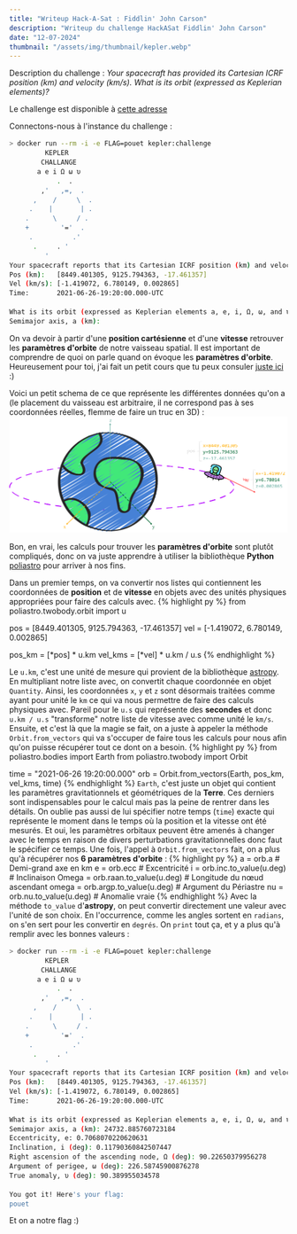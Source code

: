 ```yaml
---
title: "Writeup Hack-A-Sat : Fiddlin' John Carson"
description: "Writeup du challenge HackASat Fiddlin' John Carson"
date: "12-07-2024"
thumbnail: "/assets/img/thumbnail/kepler.webp"
---
```

Description du challenge : *Your spacecraft has provided its Cartesian ICRF position (km) and velocity (km/s). What is its orbit (expressed as Keplerian elements)?*

Le challenge est disponible à [cette adresse](https://github.com/cromulencellc/hackasat-qualifier-2021/tree/main/kepler)

Connectons-nous à l'instance du challenge : 
```bash
> docker run --rm -i -e FLAG=pouet kepler:challenge
         KEPLER
        CHALLANGE
       a e i Ω ω υ
            .  .
        ,'   ,=,  .
      ,    /     \  .
     .    |       | .
    .      \     / .
    +        '='  .
     .          .'
      .     . '
         '
Your spacecraft reports that its Cartesian ICRF position (km) and velocity (km/s) are:
Pos (km):   [8449.401305, 9125.794363, -17.461357]
Vel (km/s): [-1.419072, 6.780149, 0.002865]
Time:       2021-06-26-19:20:00.000-UTC

What is its orbit (expressed as Keplerian elements a, e, i, Ω, ω, and υ)?
Semimajor axis, a (km):
```
On va devoir à partir d'une **position cartésienne** et d'une **vitesse** retrouver les **paramètres d'orbite** de notre vaisseau spatial. 
Il est important  de comprendre de quoi on parle quand on évoque les **paramètres d'orbite**. Heureusement pour toi, j'ai fait un petit cours que tu peux consuler [juste ici](../Satellite/orbits.html) :) 

Voici un petit schema de ce que représente les différentes données qu'on a (le placement du vaisseau est arbitraire, il ne correspond pas à ses coordonnées réelles, flemme de faire un truc en 3D) : 
![Schema challenge](../../../assets/img/pages/space/hackasat/kepler/kepler1.svg)

Bon, en vrai, les calculs pour trouver les **paramètres d'orbite** sont plutôt compliqués, donc on va juste apprendre à utiliser la bibliothèque **Python** [poliastro](https://github.com/poliastro/poliastro) pour arriver à nos fins. 

Dans un premier temps, on va convertir nos listes qui contiennent les coordonnées de **position** et de **vitesse** en objets avec des unités physiques appropriées pour faire des calculs avec.
{% highlight py %}
from poliastro.twobody.orbit import u

pos = [8449.401305, 9125.794363, -17.461357]
vel = [-1.419072, 6.780149, 0.002865]

pos_km = [*pos] * u.km
vel_kms = [*vel] * u.km / u.s
{% endhighlight %}

Le `u.km`, c'est une unité de mesure qui provient de la bibliothèque [astropy](https://github.com/astropy/astropy). En multipliant notre liste avec, on convertit chaque coordonnée en objet `Quantity`. Ainsi, les coordonnées `x`, `y` et `z` sont désormais traitées comme ayant pour unité le `km` ce qui va nous permettre de faire des calculs physiques avec. 
Pareil pour le `u.s` qui représente des **secondes** et donc `u.km / u.s` "transforme" notre liste de vitesse avec comme unité le `km/s`.
Ensuite, et c'est là que la magie se fait, on a juste à appeler la méthode `Orbit.from_vectors` qui va s'occuper de faire tous les calculs pour nous afin qu'on puisse récupérer tout ce dont on a besoin. 
{% highlight py %}
from poliastro.bodies import Earth
from poliastro.twobody import Orbit

time = "2021-06-26 19:20:00.000"
orb = Orbit.from_vectors(Earth, pos_km, vel_kms, time)
{% endhighlight %}
`Earth`, c'est juste un objet qui contient les paramètres gravitationnels et géométriques de la **Terre**. Ces derniers sont indispensables pour le calcul mais pas la peine de rentrer dans les détails. 
On oublie pas aussi de lui spécifier notre temps (`time`) exacte qui représente le moment dans le temps où la position et la vitesse ont été mesurés. Et oui, les paramètres orbitaux peuvent être amenés à changer avec le temps en raison de divers perturbations gravitationnelles donc faut le spécifier ce temps.
Une fois, l'appel à `Orbit.from_vectors` fait, on a plus qu'à récupérer nos **6 paramètres d'orbite** : 
{% highlight py %}
a = orb.a # Demi-grand axe en km
e = orb.ecc # Excentricité
i = orb.inc.to_value(u.deg) # Inclinaison
Omega = orb.raan.to_value(u.deg) # Longitude du nœud ascendant
omega = orb.argp.to_value(u.deg) # Argument du Périastre
nu = orb.nu.to_value(u.deg) # Anomalie vraie
{% endhighlight %}
Avec la méthode `to_value` d'**astropy**, on peut convertir directement une valeur avec l'unité de son choix. En l'occurrence, comme les angles sortent en `radians`, on s'en sert pour les convertir en `degrés`.
On `print` tout ça, et y a plus qu'à remplir avec les bonnes valeurs : 
```bash
> docker run --rm -i -e FLAG=pouet kepler:challenge
         KEPLER
        CHALLANGE
       a e i Ω ω υ
            .  .
        ,'   ,=,  .
      ,    /     \  .
     .    |       | .
    .      \     / .
    +        '='  .
     .          .'
      .     . '
         '
Your spacecraft reports that its Cartesian ICRF position (km) and velocity (km/s) are:
Pos (km):   [8449.401305, 9125.794363, -17.461357]
Vel (km/s): [-1.419072, 6.780149, 0.002865]
Time:       2021-06-26-19:20:00.000-UTC

What is its orbit (expressed as Keplerian elements a, e, i, Ω, ω, and υ)?
Semimajor axis, a (km): 24732.885760723184
Eccentricity, e: 0.7068070220620631
Inclination, i (deg): 0.11790360842507447
Right ascension of the ascending node, Ω (deg): 90.22650379956278
Argument of perigee, ω (deg): 226.58745900876278
True anomaly, υ (deg): 90.389955034578

You got it! Here's your flag:
pouet
```
Et on a notre flag :) 

